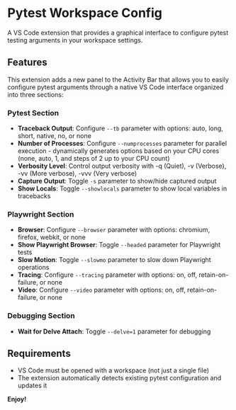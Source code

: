 # Pytest Workspace Config

A VS Code extension that provides a graphical interface to configure pytest testing arguments in your workspace settings.

## Features

This extension adds a new panel to the Activity Bar that allows you to easily configure pytest arguments through a native VS Code interface organized into three sections:

### Pytest Section
- **Traceback Output**: Configure `--tb` parameter with options: auto, long, short, native, no, or none
- **Number of Processes**: Configure `--numprocesses` parameter for parallel execution - dynamically generates options based on your CPU cores (none, auto, 1, and steps of 2 up to your CPU count)
- **Verbosity Level**: Control output verbosity with -q (Quiet), -v (Verbose), -vv (More verbose), -vvv (Very verbose)
- **Capture Output**: Toggle `-s` parameter to show/hide captured output
- **Show Locals**: Toggle `--showlocals` parameter to show local variables in tracebacks

### Playwright Section
- **Browser**: Configure `--browser` parameter with options: chromium, firefox, webkit, or none
- **Show Playwright Browser**: Toggle `--headed` parameter for Playwright tests
- **Slow Motion**: Toggle `--slowmo` parameter to slow down Playwright operations
- **Tracing**: Configure `--tracing` parameter with options: on, off, retain-on-failure, or none
- **Video**: Configure `--video` parameter with options: on, off, retain-on-failure, or none

### Debugging Section
- **Wait for Delve Attach**: Toggle `--delve=1` parameter for debugging

## Requirements

- VS Code must be opened with a workspace (not just a single file)
- The extension automatically detects existing pytest configuration and updates it

**Enjoy!**
